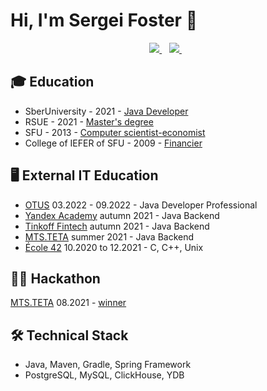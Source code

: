 # Hi, I'm Sergei Foster 👋

<p align='center'>
   <a href="https://t.me/se_foster" target="_blank">
    <img src="https://img.shields.io/badge/Telegram-2CA5E0?style=for-the-badge&logo=telegram&logoColor=white" />        
  </a>&nbsp;&nbsp;
   <a href="mailto:dm@sefoster.ru" target="_blank">
    <img src="https://img.shields.io/badge/mail-eb4235?style=for-the-badge&logo=gmail&logoColor=white" />        
  </a>&nbsp;&nbsp;

## 🎓 Education
* SberUniversity - 2021 - [Java Developer](https://yadi.sk/i/L1xJ8sg-wvtJ8w)
* RSUE - 2021 - [Master's degree](https://disk.yandex.ru/i/t6ZrSvQfHQKXvw)
* SFU - 2013 - [Computer scientist-economist](https://disk.yandex.ru/i/mUxEBB99KWtc2w)
* College of IEFER of SFU - 2009 - [Financier](https://disk.yandex.ru/i/WiWy7bBhSIoj7g)

## 🖥 External IT Education
* [OTUS](https://otus.ru/lessons/java-professional/) 03.2022 - 09.2022 - Java Developer Professional 
* [Yandex Academy](https://academy.yandex.ru/schools/backend) autumn 2021 - Java Backend
* [Tinkoff Fintech](https://fintech.tinkoff.ru/study/fintech/java/) autumn 2021 - Java Backend
* [MTS.TETA](https://www.teta.mts.ru/backend_program_description) summer 2021 - Java Backend
* [École 42](https://42.fr/) 10.2020 to 12.2021 - C, C++, Unix
   
## 👨‍💻 Hackathon
[MTS.TETA](https://edtech17.notion.site/2021-b5aa7c065dc04ca59aefe057fb7344e0) 08.2021 - [winner](https://yadi.sk/i/Zo1FV4ZxsFg_8Q) 

## 🛠 Technical Stack
* Java, Maven, Gradle, Spring Framework
* PostgreSQL, MySQL, ClickHouse, YDB
